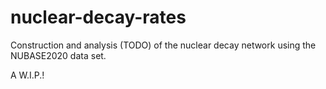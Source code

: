 # nuclear-decay-rates
Construction and analysis (TODO) of the nuclear decay network using the NUBASE2020 data set.

A W.I.P.!
